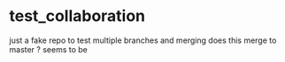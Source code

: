 # test_collaboration
just a fake repo to test multiple branches and merging
does this merge to master ?
</lb> seems to be
